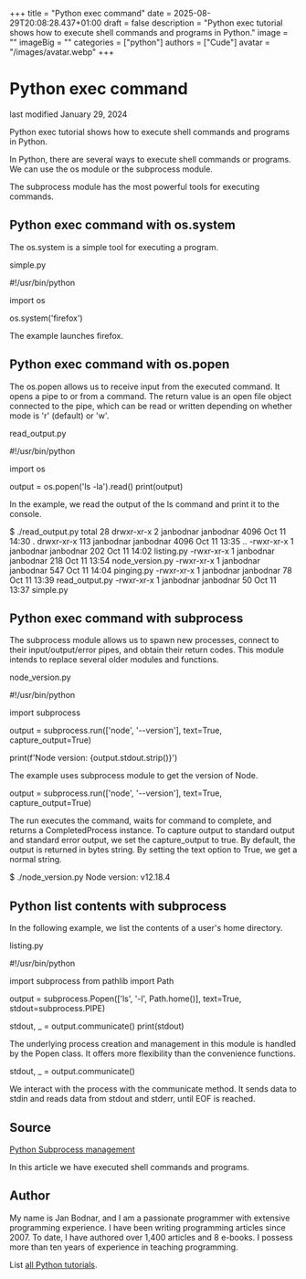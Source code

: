 +++
title = "Python exec command"
date = 2025-08-29T20:08:28.437+01:00
draft = false
description = "Python exec tutorial shows how to execute shell commands and programs in Python."
image = ""
imageBig = ""
categories = ["python"]
authors = ["Cude"]
avatar = "/images/avatar.webp"
+++

# Python exec command

last modified January 29, 2024

Python exec tutorial shows how to execute shell commands and programs in Python.

In Python, there are several ways to execute shell commands or programs. 
We can use the os module or the subprocess module.

The subprocess module has the most powerful tools for executing 
commands. 

## Python exec command with os.system

The os.system is a simple tool for executing a program.

simple.py
  

#!/usr/bin/python

import os

os.system('firefox')

The example launches firefox. 

## Python exec command with os.popen

The os.popen allows us to receive input from the executed command. 
It opens a pipe to or from a command. The return value is an open file object
connected to the pipe, which can be read or written depending on whether
mode is 'r' (default) or 'w'. 

read_output.py
  

#!/usr/bin/python

import os

output = os.popen('ls -la').read()
print(output)

In the example, we read the output of the ls command and print it
to the console.

$ ./read_output.py 
total 28
drwxr-xr-x   2 janbodnar janbodnar 4096 Oct 11 14:30 .
drwxr-xr-x 113 janbodnar janbodnar 4096 Oct 11 13:35 ..
-rwxr-xr-x   1 janbodnar janbodnar  202 Oct 11 14:02 listing.py
-rwxr-xr-x   1 janbodnar janbodnar  218 Oct 11 13:54 node_version.py
-rwxr-xr-x   1 janbodnar janbodnar  547 Oct 11 14:04 pinging.py
-rwxr-xr-x   1 janbodnar janbodnar   78 Oct 11 13:39 read_output.py
-rwxr-xr-x   1 janbodnar janbodnar   50 Oct 11 13:37 simple.py

## Python exec command with subprocess

The subprocess module allows us to spawn new processes, connect to their
input/output/error pipes, and obtain their return codes. This module intends to
replace several older modules and functions.

node_version.py
  

#!/usr/bin/python

import subprocess
 
output = subprocess.run(['node', '--version'], text=True, capture_output=True)
 
print(f'Node version:  {output.stdout.strip()}')

The example uses subprocess module to get the version of Node.

output = subprocess.run(['node', '--version'], text=True, capture_output=True)

The run executes the command, waits for command to complete, and 
returns a CompletedProcess instance. To capture output to 
standard output and standard error output, we set the capture_output
to true. By default, the output is returned in bytes string. 
By setting the text option to True, we get a normal 
string.

$ ./node_version.py 
Node version:  v12.18.4

## Python list contents with subprocess

In the following example, we list the contents of a user's home directory.

listing.py
  

#!/usr/bin/python

import subprocess
from pathlib import Path

output = subprocess.Popen(['ls', '-l', Path.home()], text=True,
    stdout=subprocess.PIPE)

stdout, _ = output.communicate()
print(stdout)

The underlying process creation and management in this module is handled by the
Popen class. It offers more flexibility than the convenience
functions.

stdout, _ = output.communicate()

We interact with the process with the communicate method. 
It sends data to stdin and reads data from stdout and stderr, until EOF is 
reached. 

## Source

[Python Subprocess management](https://docs.python.org/3/library/subprocess.html)

In this article we have executed shell commands and programs.

## Author

My name is Jan Bodnar, and I am a passionate programmer with extensive
programming experience. I have been writing programming articles since 2007.
To date, I have authored over 1,400 articles and 8 e-books. I possess more
than ten years of experience in teaching programming.

List [all Python tutorials](/python/).